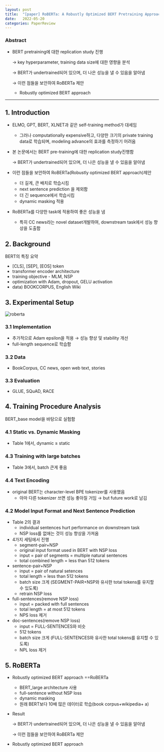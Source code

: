 ```yaml
---
layout: post
title:  "[paper] RoBERTa: A Robustly Optimized BERT Pretraining Approach "
date:   2022-05-20
categories: PaperReview
---
```




### Abstract

- BERT pretraining에 대한 replication study 진행

    → key hyperparameter, training data size에 대한 영향을 분석

    → BERT가 undertrained되어 있으며, 더 나은 성능을 낼 수 있음을 알아냄

    → 이런 점들을 보안하여 RoBERTa 제안

    - Robustly optimized BERT approach

---

## 1. Introduction

- ELMO, GPT, BERT, XLNET과 같은 self-training method가 대세임
    - 그러나 computationally expensive하고, 다양한 크기의 private training data로 학습되며, modeling advance의 효과를 측정하기 어려움
- 본 논문에서는 BERT pre-training에 대한 replication study진행함

    → BERT가 undertrained되어 있으며, 더 나은 성능을 낼 수 있음을 알아냄

- 이런 점들을 보안하여 RoBERTa(Robustly optimized BERT approach)제안
    - 더 길게, 큰 배치로 학습시킴
    - next sentence prediction 을 제외함
    - 더 긴 sequence에서 학습시킴
    - dynamic masking 적용
- RoBERTa를 다양한 task에 적용하여 좋은 성능을 냄
    - 특히 CC news라는 novel dataset개발하여, downstream task에서 성능 향상을 도출함

## 2. Background

BERT의 특징 요약

- [CLS], [SEP], [EOS] token
- transformer encoder architecture
- training objective - MLM, NSP
- optimization with Adam, dropout, GELU activation
- data) BOOKCORPUS, English Wiki

## 3. Experimental Setup

![roberta](https://sooftware.io/static/26b5f2f1a6d4d031c6cf36eac285256a/03f03/roberta.webp)

### 3.1 Implementation

- 추가적으로 Adam epsilon을 적용 → 성능 향상 및 stability 개선
- full-length sequence로 학습함

### 3.2 Data

- BookCorpus, CC news, open web text, stories

### 3.3 Evaluation

- GLUE, SQuAD, RACE

## 4. Training Procedure Analysis

BERT_base model을 바탕으로 실험함

### 4.1 Static vs. Dynamic Masking

- Table 1에서, dynamic ≥ static


### 4.3 Training with large batches

- Table 3에서, batch 큰게 좋음


### 4.4 Text Encoding


- original BERT는 character-level BPE tokenizer를 사용했음
    - 아마 다른 tokenizer 쓰면 성능 좋아질 거임 → but future work로 남김

### 4.2 Model Input Format and Next Sentence Prediction

- Table 2의 결과
    - individual sentences hurt performance on downstream task
    - NSP loss를 없애는 것이 성능 향상을 가져옴
- 4가지 세팅에서 진행
    - segment-pair+NSP
    - original input format used in BERT with NSP loss
    - input = pair of segments = multiple natural sentences
    - total combined length = less than 512 tokens
- sentence-pair+NSP
    - input = pair of natural setences
    - total length = less than 512 tokens
    - batch size 크게 (SEGMENT-PAIR+NSP와 유사한 total tokens를 유지할 수 있도록)
    - retrain NSP loss
- full-sentences(remove NSP loss)
    - input = packed with full sentences
    - total length = at most 512 tokens
    - NPS loss 제거
- doc-sentences(remove NSP loss)
    - input = FULL-SENTENCES와 비슷
    - 512 tokens
    - batch size 크게 (FULL-SENTENCES와 유사한 total tokens를 유지할 수 있도록)
    - NPL loss 제거

## 5. RoBERTa

- Robustly optimized BERT approach ==RoBERTa
    - BERT_large architecture 사용
    - full-sentence without NSP loss
    - dynamic masking
    - 원래 BERT보다 10배 많은 데이터로 학습(book corpus+wikipedia+ a)

- Result

    → BERT가 undertrained되어 있으며, 더 나은 성능을 낼 수 있음을 알아냄

    → 이런 점들을 보안하여 RoBERTa 제안

- Robustly optimized BERT approach
